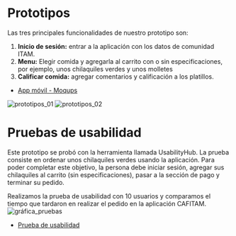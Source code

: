 # Prototipos

Las tres principales funcionalidades de nuestro prototipo son:
1. **Inicio de sesión:** entrar a la aplicación con los datos de comunidad ITAM.
2. **Menu:** Elegir comida y agregarla al carrito con o sin especificaciones, por ejemplo, unos chilaquiles verdes y unos molletes
3. **Calificar comida:** agregar comentarios y calificación a los platillos.

- [App móvil - Moqups](https://app.moqups.com/ltw2Brs36MmKj5qwhlakD3Bj06M9Yxto/view/page/ac248d73c?ui=0)

![prototipos_01](https://user-images.githubusercontent.com/70402438/164530689-16fb08ca-7f73-4f92-83e4-c1afa83064f8.png)
![prototipos_02](https://user-images.githubusercontent.com/70402438/164530703-3fe49470-cdd2-4512-8287-a34dc4c53abc.png)
   

# Pruebas de usabilidad

Este prototipo se probó con la herramienta llamada UsabilityHub. La prueba consiste en ordenar unos chilaquiles verdes usando la aplicación. Para poder completar este objetivo, la persona debe iniciar sesión, agregar sus chilaquiles al carrito (sin especificaciones), pasar a la sección de pago y terminar su pedido. 

Realizamos la prueba de usabilidad con 10 usuarios y comparamos el tiempo que tardaron en realizar el pedido en la aplicación CAFITAM.
![gráfica_pruebas](https://user-images.githubusercontent.com/35547664/166003757-3ae13ce5-b1c7-4c6f-906c-b002a6d96991.png)

- [Prueba de usabilidad](https://app.usabilityhub.com/do/1e15a405da9a/f3fb)

